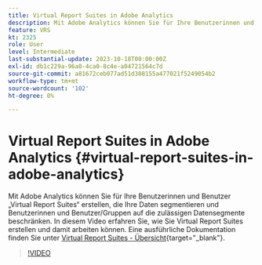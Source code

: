 ```yaml
---
title: Virtual Report Suites in Adobe Analytics
description: Mit Adobe Analytics können Sie für Ihre Benutzerinnen und Benutzer „Virtual Report Suites“ erstellen, die Ihre Daten segmentieren und Benutzerinnen und Benutzer/Gruppen auf die zulässigen Datensegmente beschränken. In diesem Video erfahren Sie, wie Sie Virtual Report Suites erstellen und damit arbeiten können.
feature: VRS
kt: 2325
role: User
level: Intermediate
last-substantial-update: 2023-10-18T00:00:00Z
exl-id: db1c229a-96a0-4ca0-8c4e-a04721564c7d
source-git-commit: a81672ceb077ad51d308155a477021f5249054b2
workflow-type: tm+mt
source-wordcount: '102'
ht-degree: 0%

---
```


# Virtual Report Suites in Adobe Analytics {#virtual-report-suites-in-adobe-analytics}

Mit Adobe Analytics können Sie für Ihre Benutzerinnen und Benutzer „Virtual Report Suites“ erstellen, die Ihre Daten segmentieren und Benutzerinnen und Benutzer/Gruppen auf die zulässigen Datensegmente beschränken. In diesem Video erfahren Sie, wie Sie Virtual Report Suites erstellen und damit arbeiten können. Eine ausführliche Dokumentation finden Sie unter [Virtual Report Suites - Übersicht](https://experienceleague.adobe.com/docs/analytics/components/virtual-report-suites/vrs-about.html?lang=de){target="_blank"}.

>[!VIDEO](https://video.tv.adobe.com/v/25412/?quality=12&learn=on)
